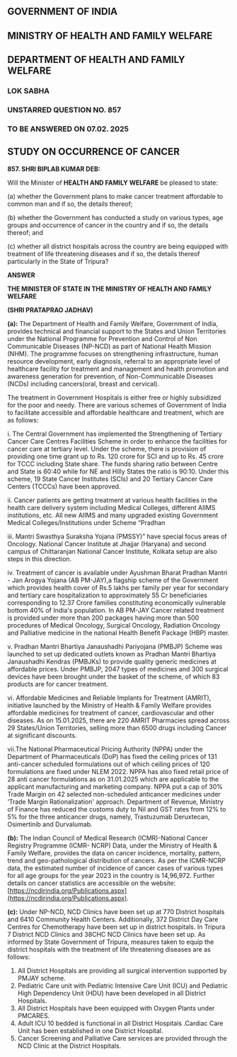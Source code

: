 ## GOVERNMENT OF INDIA

## MINISTRY OF HEALTH AND FAMILY WELFARE

## DEPARTMENT OF HEALTH AND FAMILY WELFARE

### LOK SABHA

### UNSTARRED QUESTION NO. 857

### TO BE ANSWERED ON 07.02. 2025

## STUDY ON OCCURRENCE OF CANCER

**857. SHRI BIPLAB KUMAR DEB:**

Will the Minister of **HEALTH AND FAMILY WELFARE** be pleased to state:

(a) whether the Government plans to make cancer treatment affordable to common man and if so,
the details thereof;

(b) whether the Government has conducted a study on various types, age groups and occurrence
of cancer in the country and if so, the details thereof; and

(c) whether all district hospitals across the country are being equipped with treatment of life
threatening diseases and if so, the details thereof particularly in the State of Tripura?

**ANSWER**

**THE MINISTER OF STATE IN THE MINISTRY OF HEALTH AND FAMILY WELFARE**

**(SHRI PRATAPRAO JADHAV)**

**(a):** The Department of Health and Family Welfare, Government of India, provides technical and
financial support to the States and Union Territories under the National Programme for Prevention
and Control of Non Communicable Diseases (NP-NCD) as part of National Health Mission (NHM).
The programme focuses on strengthening infrastructure, human resource development, early
diagnosis, referral to an appropriate level of healthcare facility for treatment and management and
health promotion and awareness generation for prevention, of Non-Communicable Diseases (NCDs)
including cancers(oral, breast and cervical).

The treatment in Government Hospitals is either free or highly subsidized for the poor and needy.
There are various schemes of Government of India to facilitate accessible and affordable healthcare
and treatment, which are as follows:

i. The Central Government has implemented the Strengthening of Tertiary Cancer Care
Centres Facilities Scheme in order to enhance the facilities for cancer care at tertiary level.
Under the scheme, there is provision of providing one time grant up to Rs. 120 crore for SCI
and up to Rs. 45 crore for TCCC including State share. The funds sharing ratio between
Centre and State is 60:40 while for NE and Hilly States the ratio is 90:10. Under this
scheme, 19 State Cancer Institutes (SCIs) and 20 Tertiary Cancer Care Centers (TCCCs)
have been approved.

ii. Cancer patients are getting treatment at various health facilities in the health care delivery
system including Medical Colleges, different AIIMS institutions, etc. All new AIIMS and
many upgraded existing Government Medical Colleges/Institutions under Scheme “Pradhan

iii. Mantri Swasthya Suraksha Yojana (PMSSY)” have special focus areas of Oncology.
National Cancer Institute at Jhajjar (Haryana) and second campus of Chittaranjan National
Cancer Institute, Kolkata setup are also steps in this direction.

iv. Treatment of cancer is available under Ayushman Bharat Pradhan Mantri - Jan Arogya
Yojana (AB PM-JAY),a flagship scheme of the Government which provides health cover of
Rs.5 lakhs per family per year for secondary and tertiary care hospitalization to
approximately 55 Cr beneficiaries corresponding to 12.37 Crore families constituting
economically vulnerable bottom 40% of India's population. In AB PM-JAY Cancer related
treatment is provided under more than 200 packages having more than 500 procedures of
Medical Oncology, Surgical Oncology, Radiation Oncology and Palliative medicine in the
national Health Benefit Package (HBP) master.

v. Pradhan Mantri Bhartiya Janaushadhi Pariyojana (PMBJP) Scheme was launched to set up
dedicated outlets known as Pradhan Mantri Bhartiya Janaushadhi Kendras (PMBJKs) to
provide quality generic medicines at affordable prices. Under PMBJP, 2047 types of
medicines and 300 surgical devices have been brought under the basket of the scheme, of
which 83 products are for cancer treatment.

vi. Affordable Medicines and Reliable Implants for Treatment (AMRIT), initiative launched by
the Ministry of Health & Family Welfare provides affordable medicines for treatment of
cancer, cardiovascular and other diseases. As on 15.01.2025, there are 220 AMRIT
Pharmacies spread across 29 States/Union Territories, selling more than 6500 drugs
including Cancer at significant discounts.

vii.The National Pharmaceutical Pricing Authority (NPPA) under the Department of
Pharmaceuticals (DoP) has fixed the ceiling prices of 131 anti-cancer scheduled
formulations out of which ceiling prices of 120 formulations are fixed under NLEM 2022.
NPPA has also fixed retail price of 28 anti cancer formulations as on 31.01.2025 which are
applicable to the applicant manufacturing and marketing company. NPPA put a cap of 30%
Trade Margin on 42 selected non-scheduled anticancer medicines under ‘Trade Margin
Rationalization' approach. Department of Revenue, Ministry of Finance has reduced the
customs duty to Nil and GST rates from 12% to 5% for the three anticancer drugs, namely,
Trastuzumab Deruxtecan, Osimertinib and Durvalumab.

**(b):** The Indian Council of Medical Research (ICMR)-National Cancer Registry Programme (ICMR-
NCRP) Data, under the Ministry of Health & Family Welfare, provides the data on cancer incidence,
mortality, pattern, trend and geo-pathological distribution of cancers. As per the ICMR-NCRP data,
the estimated number of incidence of cancer cases of various types for all age groups for the year
2023 in the country is 14,96,972. Further details on cancer statistics are accessible on the website: [https://ncdirindia.org/Publications.aspx](https://ncdirindia.org/Publications.aspx).

**(c):** Under NP-NCD, NCD Clinics have been set up at 770 District hospitals and 6410 Community
Health Centers. Additionally, 372 District Day Care Centres for Chemotherapy have been set up in
district hospitals. In Tripura 7 District NCD Clinics and 38CHC NCD Clinics have been set up. As
informed by State Government of Tripura, measures taken to equip the district hospitals with the
treatment of life threatening diseases are as follows:

1.  All District Hospitals are providing all surgical intervention supported by PMJAY scheme.
2.  Pediatric Care unit with Pediatric Intensive Care Unit (ICU) and Pediatric High Dependency
    Unit (HDU) have been developed in all District Hospitals.
3.  All District Hospitals have been equipped with Oxygen Plants under PMCARES.
4.  Adult ICU 10 bedded is functional in all District Hospitals .Cardiac Care Unit has been
    established in one District Hospital.
5.  Cancer Screening and Palliative Care services are provided through the NCD Clinic at the
    District Hospitals.
